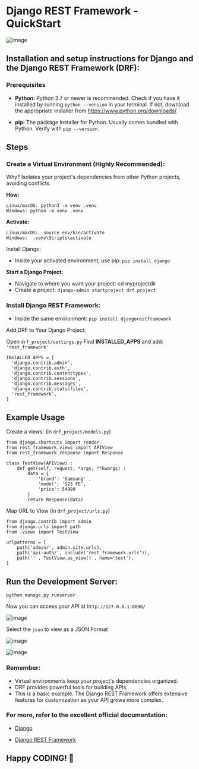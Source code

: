 # Django REST Framework - QuickStart 

![image](https://github.com/k3XD16/DRF-starter-app/assets/47003551/842c822a-10da-4974-abed-9146b5c0e010)


## Installation and setup instructions for Django and the Django REST Framework (DRF):

### Prerequisites


- **Python:** Python 3.7 or newer is recommended. Check if you have it installed by running `python --version` in your terminal. If not, download the appropriate installer from https://www.python.org/downloads/

- **pip:** The package installer for Python. Usually comes bundled with Python. Verify with `pip --version.`


## Steps

### Create a Virtual Environment (Highly Recommended):

Why? Isolates your project's dependencies from other Python projects, avoiding conflicts.

**How:**

```
Linux/macOS: python3 -m venv .venv
Windows: python -m venv .venv
```

**Activate:**

```
Linux/macOS:  source env/bin/activate
Windows:  .venv\Scripts\activate
```

Install Django:

- Inside your activated environment, use pip: `pip install django`

**Start a Django Project:**

- Navigate to where you want your project: cd myprojectdir
- Create a project: `django-admin startproject drf_project`
  
### Install Django REST Framework:

- Inside the same environment: `pip install djangorestframework`

Add DRF to Your Django Project:

Open `drf_project/settings.py`
Find **INSTALLED_APPS** and add: ` 'rest_framework' `


```
INSTALLED_APPS = [
  'django.contrib.admin',
  'django.contrib.auth',
  'django.contrib.contenttypes',
  'django.contrib.sessions',
  'django.contrib.messages',
  'django.contrib.staticfiles',
  'rest_framework',
]
```

## Example Usage

Create a views: (in `drf_project/models.py`)

```
from django.shortcuts import render
from rest_framework.views import APIView
from rest_framework.response import Response

class TestView(APIView) :
    def get(self, request, *args, **kwargs) :
        data = {
            'brand': 'Samsung' ,
            'model': 'S23 FE',
            'price': 54999
        }
        return Response(data)
```

Map URL to View (in `drf_project/urls.py`)

```
from django.contrib import admin
from django.urls import path
from .views import TestView

urlpatterns = [
    path('admin/', admin.site.urls),
    path('api-auth/', include('rest_framework.urls')),
    path('' , TestView.as_view() , name='test'),
]
```

## Run the Development Server:


`python manage.py runserver`

Now you can access your API at `http://127.0.0.1:8000/`

![image](https://github.com/k3XD16/DRF-starter-app/assets/47003551/1d6f98a6-ebcc-4fec-b842-5f72e186ee07)


Select the `json` to view as a JSON Format

![image](https://github.com/k3XD16/DRF-starter-app/assets/47003551/be10aa92-5419-48d5-8ed1-36f4a939278a)

![image](https://github.com/k3XD16/DRF-starter-app/assets/47003551/3112bcd8-8974-4373-9aac-e834027d2411)


### Remember:

- Virtual environments keep your project's dependencies organized.
- DRF provides powerful tools for building APIs.
- This is a basic example. The Django REST Framework offers extensive features for customization as your API grows more complex.


### For more, refer to the excellent official documentation:

-  [Django](https://www.djangoproject.com/)

-  [Django REST Framework](https://www.django-rest-framework.org/)



## Happy CODING! 🥳
